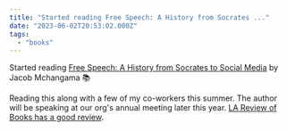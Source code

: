 ```yaml
---
title: "Started reading Free Speech: A History from Socrates ..."
date: "2023-06-02T20:53:02.000Z"
tags: 
  - "books"
---
```


Started reading [Free Speech: A History from Socrates to Social Media](https://micro.blog/books/9781541600492) by Jacob Mchangama 📚

Reading this along with a few of my co-workers this summer. The author will be speaking at our org's annual meeting later this year. [LA Review of Books has a good review](https://lareviewofbooks.org/article/the-endless-struggle-between-censorship-and-free-speech/).
